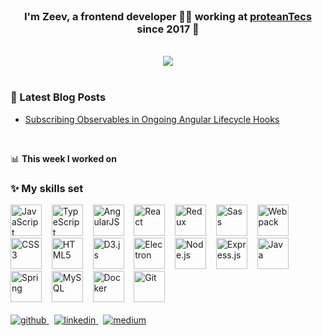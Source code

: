 <br/>  

### <div align="center">I'm Zeev, a frontend developer 👨‍💻 working at [proteanTecs](https://www.proteantecs.com) since 2017 🚀</div>  
<br/>

<div align="center"><img src="https://github-readme-stats.vercel.app/api?username=zeevkatz&show_icons=true&count_private=true" align="center" /></div>  
<br/>

### 📕 Latest Blog Posts
<!-- BLOG-POST-LIST:START -->
- [Subscribing Observables in Ongoing Angular Lifecycle Hooks](https://medium.com/@zeevkatz/subscribing-observables-in-ongoing-angular-lifecycle-hooks-473224afda?source=rss-7a220ee6b5f1------2)
<!-- BLOG-POST-LIST:END -->
<br/>

📊 **This week I worked on**
<!--START_SECTION:waka-->
<!--END_SECTION:waka-->

### ✨ My skills set
<div>
  <img src="https://devicons.github.io/devicon/devicon.git/icons/javascript/javascript-original.svg" alt="JavaScript" height="50" />
  &nbsp;&nbsp;
  <img src="https://devicons.github.io/devicon/devicon.git/icons/typescript/typescript-original.svg" alt="TypeScript" height="50" />  
  &nbsp;&nbsp;
  <img src="https://devicons.github.io/devicon/devicon.git/icons/angularjs/angularjs-original.svg" alt="AngularJS" height="50" />  
  &nbsp;&nbsp;  
  <img src="https://devicons.github.io/devicon/devicon.git/icons/react/react-original-wordmark.svg" alt="React" height="50" />  
  &nbsp;&nbsp;
  <img src="https://devicons.github.io/devicon/devicon.git/icons/redux/redux-original.svg" alt="Redux" height="50" />  
  &nbsp;&nbsp;
  <img src="https://devicons.github.io/devicon/devicon.git/icons/sass/sass-original.svg" alt="Sass" height="50" />  
  &nbsp;&nbsp;
  <img src="https://devicons.github.io/devicon/devicon.git/icons/webpack/webpack-original.svg" alt="Webpack" height="50" />  
  &nbsp;&nbsp;
  <img src="https://devicons.github.io/devicon/devicon.git/icons/css3/css3-original-wordmark.svg" alt="CSS3" height="50" />  
  &nbsp;&nbsp;
  <img src="https://devicons.github.io/devicon/devicon.git/icons/html5/html5-original-wordmark.svg" alt="HTML5" height="50" />  
  &nbsp;&nbsp;
  <img src="https://devicons.github.io/devicon/devicon.git/icons/d3js/d3js-original.svg" alt="D3.js" height="50" />  
  &nbsp;&nbsp;
  <img src="https://devicons.github.io/devicon/devicon.git/icons/electron/electron-original.svg" alt="Electron" height="50" />   
  &nbsp;&nbsp;
  <img src="https://devicons.github.io/devicon/devicon.git/icons/nodejs/nodejs-original-wordmark.svg" alt="Node.js" height="50" />   
  &nbsp;&nbsp;
  <img src="https://devicons.github.io/devicon/devicon.git/icons/express/express-original-wordmark.svg" alt="Express.js" height="50" />  
  &nbsp;&nbsp;
  <img src="https://devicons.github.io/devicon/devicon.git/icons/java/java-original-wordmark.svg" alt="Java" height="50" />  
  &nbsp;&nbsp;
  <img src="https://www.vectorlogo.zone/logos/springio/springio-icon.svg" alt="Spring" height="50" />  
  &nbsp;&nbsp;
  <img src="https://devicons.github.io/devicon/devicon.git/icons/mysql/mysql-original-wordmark.svg" alt="MySQL" height="50" /> 
  &nbsp;&nbsp;
  <img src="https://devicons.github.io/devicon/devicon.git/icons/docker/docker-original-wordmark.svg" alt="Docker" height="50" />  
  &nbsp;&nbsp;
  <img src="https://www.vectorlogo.zone/logos/git-scm/git-scm-icon.svg" alt="Git" height="50" />  
</div>
<br/>

<div>
  <a href="https://github.com/zeevkatz" target="_blank">
    <img src=https://img.shields.io/badge/github-%2324292e.svg?&style=for-the-badge&logo=github&logoColor=white alt=github style="margin-bottom: 5px;" />
  </a>
  &nbsp;
  <a href="https://linkedin.com/in/zeev-katz" target="_blank">
    <img src=https://img.shields.io/badge/linkedin-%231E77B5.svg?&style=for-the-badge&logo=linkedin&logoColor=white alt=linkedin style="margin-bottom: 5px;" />
  </a>
  &nbsp;
  <a href="https://medium.com/@zeevkatz" target="_blank">
    <img src=https://img.shields.io/badge/medium-%23292929.svg?&style=for-the-badge&logo=medium&logoColor=white alt=medium style="margin-bottom: 5px;" />
  </a>  
</div>
